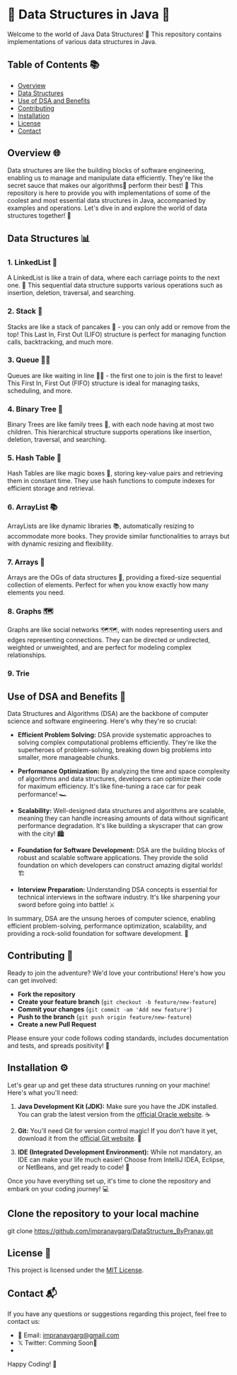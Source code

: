 # 🌟 Data Structures in Java 🌟

Welcome to the world of Java Data Structures! 🚀 This repository contains implementations of various data structures in Java.

## Table of Contents 📚

- [Overview](#overview-)
- [Data Structures](#data-structures-)
- [Use of DSA and Benefits](#use-of-dsa-and-benefits-)
- [Contributing](#contributing-)
- [Installation](#installation-)
- [License](#license-)
- [Contact](#contact-)

  
## Overview 🌐

Data structures are like the building blocks of software engineering, enabling us to manage and manipulate data efficiently. They're like the secret sauce that makes our algorithms🧩 perform their best! 🧩 This repository is here to provide you with implementations of some of the coolest and most essential data structures in Java, accompanied by examples and operations. Let's dive in and explore the world of data structures together! 🎉

## Data Structures 📊

### 1. LinkedList 📝

A LinkedList is like a train of data, where each carriage points to the next one. 🚂 This sequential data structure supports various operations such as insertion, deletion, traversal, and searching.

### 2. Stack 🥞

Stacks are like a stack of pancakes 🥞 - you can only add or remove from the top! This Last In, First Out (LIFO) structure is perfect for managing function calls, backtracking, and much more.

### 3. Queue 🚶‍♂️

Queues are like waiting in line 🚶‍♂️ - the first one to join is the first to leave! This First In, First Out (FIFO) structure is ideal for managing tasks, scheduling, and more.

### 4. Binary Tree 🌳

Binary Trees are like family trees 🌳, with each node having at most two children. This hierarchical structure supports operations like insertion, deletion, traversal, and searching.

### 5. Hash Table 🔑

Hash Tables are like magic boxes 🔮, storing key-value pairs and retrieving them in constant time. They use hash functions to compute indexes for efficient storage and retrieval.

### 6. ArrayList 📚

ArrayLists are like dynamic libraries 📚, automatically resizing to accommodate more books. They provide similar functionalities to arrays but with dynamic resizing and flexibility.

### 7. Arrays 🎯

Arrays are the OGs of data structures 🎯, providing a fixed-size sequential collection of elements. Perfect for when you know exactly how many elements you need.

### 8. Graphs 🗺️

Graphs are like social networks 🗺️🗺, with nodes representing users and edges representing connections. They can be directed or undirected, weighted or unweighted, and are perfect for modeling complex relationships.

### 9. Trie 

## Use of DSA and Benefits 🚀

Data Structures and Algorithms (DSA) are the backbone of computer science and software engineering. Here's why they're so crucial:

- **Efficient Problem Solving:** DSA provide systematic approaches to solving complex computational problems efficiently. They're like the superheroes of problem-solving, breaking down big problems into smaller, more manageable chunks.

- **Performance Optimization:** By analyzing the time and space complexity of algorithms and data structures, developers can optimize their code for maximum efficiency. It's like fine-tuning a race car for peak performance! 🏎️

- **Scalability:** Well-designed data structures and algorithms are scalable, meaning they can handle increasing amounts of data without significant performance degradation. It's like building a skyscraper that can grow with the city! 🏙️

- **Foundation for Software Development:** DSA are the building blocks of robust and scalable software applications. They provide the solid foundation on which developers can construct amazing digital worlds! 🏗️

- **Interview Preparation:** Understanding DSA concepts is essential for technical interviews in the software industry. It's like sharpening your sword before going into battle! ⚔️

In summary, DSA are the unsung heroes of computer science, enabling efficient problem-solving, performance optimization, scalability, and providing a rock-solid foundation for software development. 💪

## Contributing 🤝

Ready to join the adventure? We'd love your contributions! Here's how you can get involved:

- **Fork the repository**
- **Create your feature branch** (`git checkout -b feature/new-feature`)
- **Commit your changes** (`git commit -am 'Add new feature'`)
- **Push to the branch** (`git push origin feature/new-feature`)
- **Create a new Pull Request**

Please ensure your code follows coding standards, includes documentation and tests, and spreads positivity! 🌟

## Installation ⚙️

Let's gear up and get these data structures running on your machine! Here's what you'll need:

1. **Java Development Kit (JDK):** Make sure you have the JDK installed. You can grab the latest version from the [official Oracle website](https://www.oracle.com/java/technologies/javase-jdk15-downloads.html). ☕

2. **Git:** You'll need Git for version control magic! If you don't have it yet, download it from the [official Git website](https://git-scm.com/downloads). 🐙

3. **IDE (Integrated Development Environment):** While not mandatory, an IDE can make your life much easier! Choose from IntelliJ IDEA, Eclipse, or NetBeans, and get ready to code! 🚀

Once you have everything set up, it's time to clone the repository and embark on your coding journey! 💻

## Clone the repository to your local machine

git clone https://github.com/impranavgarg/DataStructure_ByPranav.git


## License 📜

This project is licensed under the [MIT License](LICENSE).

## Contact 📬

If you have any questions or suggestions regarding this project, feel free to contact us:

- 📩 Email: impranavgarg@gmail.com
- 𝕏 Twitter: Comming Soon🚀
-

Happy Coding! 🎉

